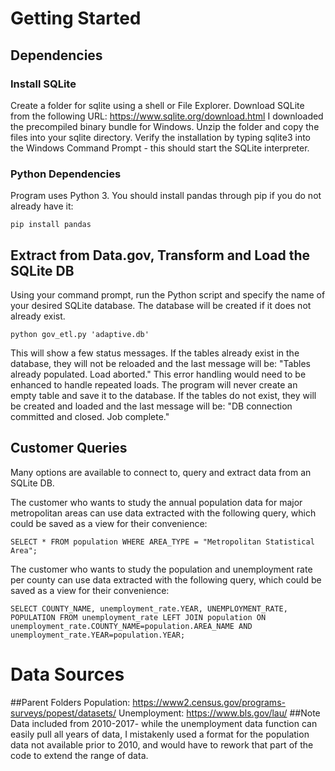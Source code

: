 # Getting Started
## Dependencies
### Install SQLite
Create a folder for sqlite using a shell or File Explorer. Download SQLite from the following URL: https://www.sqlite.org/download.html
I downloaded the precompiled binary bundle for Windows. Unzip the folder and copy the files into your sqlite directory.
Verify the installation by typing sqlite3 into the Windows Command Prompt - this should start the SQLite interpreter.

### Python Dependencies
Program uses Python 3.
You should install pandas through pip if you do not already have it:
```
pip install pandas
```

## Extract from Data.gov, Transform and Load the SQLite DB
Using your command prompt, run the Python script and specify the name of your desired SQLite database.
The database will be created if it does not already exist.
```
python gov_etl.py 'adaptive.db'
```
This will show a few status messages.
If the tables already exist in the database, they will not be reloaded and the last message will be:
"Tables already populated. Load aborted." This error handling would need to be enhanced to handle repeated loads.
The program will never create an empty table and save it to the database.
If the tables do not exist, they will be created and loaded and the last message will be:
"DB connection committed and closed. Job complete."

## Customer Queries
Many options are available to connect to, query and extract data from an SQLite DB.

The customer who wants to study the annual population data for major metropolitan areas can use data extracted with the following query, which could be saved as a view for their convenience:
```
SELECT * FROM population WHERE AREA_TYPE = "Metropolitan Statistical Area";
```
The customer who wants to study the population and unemployment rate per county can use data extracted with the following query, which could be saved as a view for their convenience:
```
SELECT COUNTY_NAME, unemployment_rate.YEAR, UNEMPLOYMENT_RATE, POPULATION FROM unemployment_rate LEFT JOIN population ON unemployment_rate.COUNTY_NAME=population.AREA_NAME AND unemployment_rate.YEAR=population.YEAR;
```
# Data Sources
##Parent Folders
Population: https://www2.census.gov/programs-surveys/popest/datasets/
Unemployment: https://www.bls.gov/lau/
##Note
Data included from 2010-2017- while the unemployment data function can easily pull
all years of data, I mistakenly used a format for the population data not available
prior to 2010, and would have to rework that part of the code to extend the range
of data.
